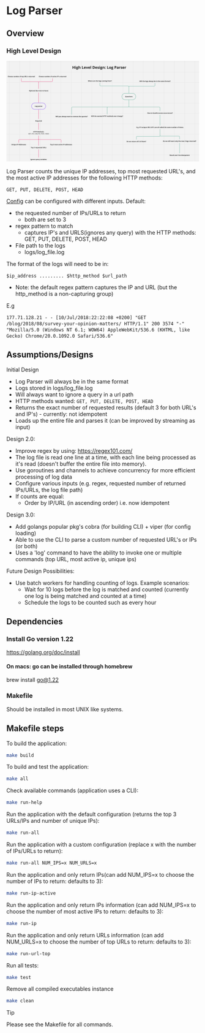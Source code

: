 # Log Parser

## Overview

### High Level Design

![docs/images/log_parser_hld.png](docs/images/log_parser_hld.png)

Log Parser counts the unique IP addresses, top most requested URL's, and the most active IP addresses for the following HTTP methods:

```text
GET, PUT, DELETE, POST, HEAD
```

[Config](config/config.json) can be configured with different inputs.
Default:

- the requested number of IPs/URLs to return
  - both are set to 3
- regex pattern to match
  - captures IP's and URLS(ignores any query) with the HTTP methods: GET, PUT, DELETE, POST, HEAD
- File path to the logs
  - logs/log_file.log

The format of the logs will need to be in:

```text
$ip_address ......... $http_method $url_path
```

- Note: the default regex pattern captures the IP and URL (but the http_method is a non-capturing group)

E.g

```text
177.71.128.21 - - [10/Jul/2018:22:22:08 +0200] "GET /blog/2018/08/survey-your-opinion-matters/ HTTP/1.1" 200 3574 "-" "Mozilla/5.0 (Windows NT 6.1; WOW64) AppleWebKit/536.6 (KHTML, like Gecko) Chrome/20.0.1092.0 Safari/536.6"
```

## Assumptions/Designs

Initial Design

- Log Parser will always be in the same format
- Logs stored in logs/log_file.log
- Will always want to ignore a query in a url path
- HTTP methods wanted: `GET, PUT, DELETE, POST, HEAD`
- Returns the exact number of requested results (default 3 for both URL's and IP's) - currently: not idempotent
- Loads up the entire file and parses it (can be improved by streaming as input)

Design 2.0:

- Improve regex by using: <https://regex101.com/>
- The log file is read one line at a time, with each line being processed as it's read (doesn't buffer the entire file into memory).
- Use goroutines and channels to achieve concurrency for more efficient processing of log data
- Configure various inputs (e.g. regex, requested number of returned IPs/URLs, the log file path)
- If counts are equal:
  - Order by IP/URL (in ascending order) i.e. now idempotent

Design 3.0:

- Add golangs popular pkg's cobra (for building CLI) + viper (for config loading)
- Able to use the CLI to parse a custom number of requested URL's or IPs (or both)
- Uses a 'log' command to have the ability to invoke one or multiple commands (top URL, most active ip, unique ips)

Future Design Possibilities:

- Use batch workers for handling counting of logs. Example scenarios:
  - Wait for 10 logs before the log is matched and counted (currently one log is being matched and counted at a time)
  - Schedule the logs to be counted such as every hour

## Dependencies

### Install Go version 1.22

<https://golang.org/doc/install>

#### On macs: go can be installed through homebrew

brew install go@1.22

### Makefile

Should be installed in most UNIX like systems.

## Makefile steps

To build the application:

```sh
make build
```

To build and test the application:

```sh
make all
```

Check available commands (application uses a CLI):

```sh
make run-help
```

Run the application with the default configuration (returns the top 3 URLs/IPs and number of unique IPs):

```sh
make run-all
```

Run the application with a custom configuration (replace x with the number of IPs/URLs to return):

```sh
make run-all NUM_IPS=x NUM_URLS=x
```

Run the application and only return IPs(can add NUM_IPS=x to choose the number of IPs to return: defaults to 3):

```sh
make run-ip-active
```

Run the application and only return IPs information (can add NUM_IPS=x to choose the number of most active IPs to return: defaults to 3):

```sh
make run-ip
```

Run the application and only return URLs information (can add NUM_URLS=x to choose the number of top URLs to return: defaults to 3):

```sh
make run-url-top
```

Run all tests:

```sh
make test
```

Remove all compiled executables instance

```sh
make clean
```

> [!TIP]
Please see the Makefile for all commands.
